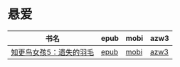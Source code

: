 # 悬爱

| 书名 | epub | mobi | azw3 |
| --- | --- | --- | --- |
| [知更鸟女孩5：遗失的羽毛](http://ct.dalanmei.com/f/31084289-571772677-eab1d7) | [epub](http://ct.dalanmei.com/f/31084289-571772677-eab1d7) | [mobi](http://ct.dalanmei.com/f/31084289-571599127-2966e6) | [azw3](http://ct.dalanmei.com/f/31084289-571917995-54f9f1) |
